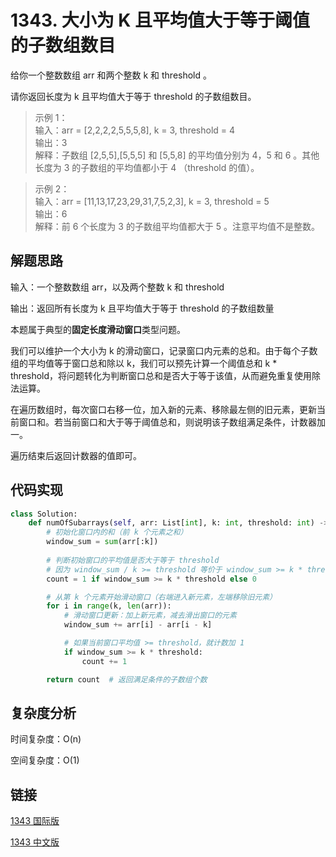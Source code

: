 # 1343. 大小为 K 且平均值大于等于阈值的子数组数目

给你一个整数数组 arr 和两个整数 k 和 threshold 。

请你返回长度为 k 且平均值大于等于 threshold 的子数组数目。

>示例 1：  
输入：arr = [2,2,2,2,5,5,5,8], k = 3, threshold = 4  
输出：3  
解释：子数组 [2,5,5],[5,5,5] 和 [5,5,8] 的平均值分别为 4，5 和 6 。其他长度为 3 的子数组的平均值都小于 4 （threshold 的值）。  

>示例 2：  
输入：arr = [11,13,17,23,29,31,7,5,2,3], k = 3, threshold = 5  
输出：6  
解释：前 6 个长度为 3 的子数组平均值都大于 5 。注意平均值不是整数。  

## 解题思路
输入：一个整数数组 arr，以及两个整数 k 和 threshold

输出：返回所有长度为 k 且平均值大于等于 threshold 的子数组数量

本题属于典型的**固定长度滑动窗口**类型问题。

我们可以维护一个大小为 k 的滑动窗口，记录窗口内元素的总和。由于每个子数组的平均值等于窗口总和除以 k，我们可以预先计算一个阈值总和 k * threshold，将问题转化为判断窗口总和是否大于等于该值，从而避免重复使用除法运算。

在遍历数组时，每次窗口右移一位，加入新的元素、移除最左侧的旧元素，更新当前窗口和。若当前窗口和大于等于阈值总和，则说明该子数组满足条件，计数器加一。

遍历结束后返回计数器的值即可。

## 代码实现

```python
class Solution:
    def numOfSubarrays(self, arr: List[int], k: int, threshold: int) -> int:
        # 初始化窗口内的和（前 k 个元素之和）
        window_sum = sum(arr[:k])
        
        # 判断初始窗口的平均值是否大于等于 threshold
        # 因为 window_sum / k >= threshold 等价于 window_sum >= k * threshold
        count = 1 if window_sum >= k * threshold else 0

        # 从第 k 个元素开始滑动窗口（右端进入新元素，左端移除旧元素）
        for i in range(k, len(arr)):
            # 滑动窗口更新：加上新元素，减去滑出窗口的元素
            window_sum += arr[i] - arr[i - k]

            # 如果当前窗口平均值 >= threshold，就计数加 1
            if window_sum >= k * threshold:
                count += 1

        return count  # 返回满足条件的子数组个数
```

## 复杂度分析

时间复杂度：O(n)

空间复杂度：O(1)

## 链接

[1343 国际版](https://leetcode.com/problems/number-of-sub-arrays-of-size-k-and-average-greater-than-or-equal-to-threshold/description/)

[1343 中文版](https://leetcode.cn/problems/number-of-sub-arrays-of-size-k-and-average-greater-than-or-equal-to-threshold/description/)
